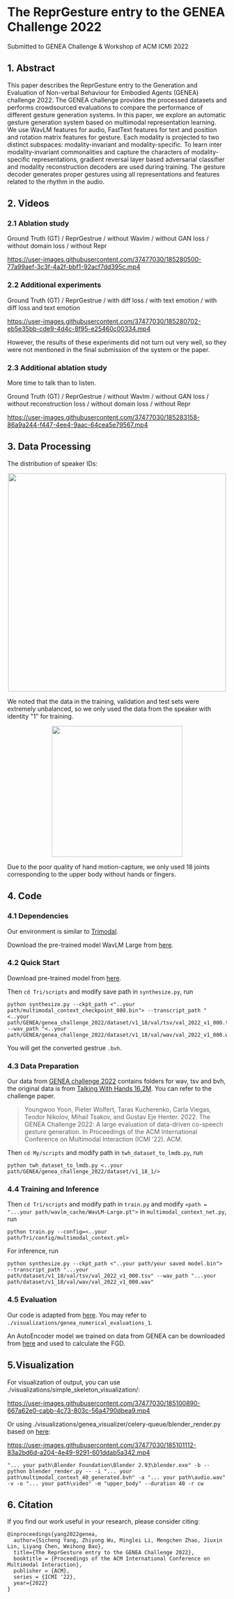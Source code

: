 # The ReprGesture entry to the GENEA Challenge 2022

Submitted to GENEA Challenge & Workshop of ACM ICMI 2022

## 1. Abstract

This paper describes the ReprGesture entry to the Generation and Evaluation of Non-verbal Behaviour for Embodied Agents (GENEA) challenge 2022. The GENEA challenge provides the processed datasets and performs crowdsourced evaluations to compare the performance of different gesture generation systems. In this paper, we explore an automatic gesture generation system based on multimodal representation learning. We use WavLM features for audio, FastText features for text and position and rotation matrix features for gesture. Each modality is projected to two distinct subspaces: modality-invariant and modality-specific. To learn inter modality-invariant commonalities and capture the characters of modality-specific representations, gradient reversal layer based adversarial classifier and modality reconstruction decoders are used during training. The gesture decoder generates proper gestures using all representations and features related to the rhythm in the audio.

## 2. Videos

### 2.1 Ablation study

Ground Truth (GT) / ReprGestrue / without Wavlm / without GAN loss / without domain loss / without Repr

https://user-images.githubusercontent.com/37477030/185280500-77a99aef-3c3f-4a2f-bbf1-92acf7dd395c.mp4
<!---
Please Click & Download：https://github.com/YoungSeng/ICMI2022/blob/main/Ablation_study~3.mp4
-->
### 2.2 Additional experiments

Ground Truth (GT) / ReprGestrue / with diff loss / with text emotion / with diff loss and text emotion

https://user-images.githubusercontent.com/37477030/185280702-eb5e35bb-cde9-4d4c-8f95-e25460c00334.mp4
<!---
Please Click & Download：https://github.com/YoungSeng/ICMI2022/blob/main/Additional_experiments~5.mp4
-->
However, the results of these experiments did not turn out very well, so they were not mentioned in the final submission of the system or the paper.

### 2.3 Additional ablation study

More time to talk than to listen. 

Ground Truth (GT) / ReprGestrue / without Wavlm / without GAN loss / without reconstruction loss / without domain loss / without Repr

https://user-images.githubusercontent.com/37477030/185283158-86a9a244-f447-4ee4-9aac-64cea5e79567.mp4

<!---
Please Click & Download：https://github.com/YoungSeng/ICMI2022/blob/main/Ablation_study~new2.mp4
-->

## 3. Data Processing

The distribution of speaker IDs:

<div align=center>
<img src="https://user-images.githubusercontent.com/37477030/180232909-cc325614-95dc-41f3-82cc-bc0cf1de20dc.png" width="500px">
</div>

<!---
![image](https://user-images.githubusercontent.com/37477030/180232909-cc325614-95dc-41f3-82cc-bc0cf1de20dc.png)
--->

We noted that the data in the training, validation and test sets were extremely unbalanced, so we only used the data from the speaker with identity "1" for training.

<div align=center>
<img src="https://user-images.githubusercontent.com/37477030/180236015-11316fe1-025c-4fca-8b6a-a0dbab7e5d51.png" width="300px">
</div>

<!---
![screenshot_on_val_2022_v1_000](https://user-images.githubusercontent.com/37477030/180236015-11316fe1-025c-4fca-8b6a-a0dbab7e5d51.png)
--->

Due to the poor quality of hand motion-capture, we only used 18 joints corresponding to the upper body without hands or fingers.

## 4. Code

### 4.1 Dependencies

Our environment is similar to [Trimodal](https://github.com/ai4r/Gesture-Generation-from-Trimodal-Context).

Download the pre-trained model WavLM Large from [here](https://github.com/microsoft/unilm/tree/master/wavlm).

### 4.2 Quick Start

Download pre-trained model from [here](https://cloud.tsinghua.edu.cn/f/e1626f6609ef42a4a8f8/?dl=1).

Then `cd Tri/scripts` and modify save path in `synthesize.py`, run

```
python synthesize.py --ckpt_path <"..your path/multimodal_context_checkpoint_080.bin"> --transcript_path "<..your path/GENEA/genea_challenge_2022/dataset/v1_18/val/tsv/val_2022_v1_000.tsv>" --wav_path "<..your path/GENEA/genea_challenge_2022/dataset/v1_18/val/wav/val_2022_v1_000.wav>"
```

You will get the converted gestrue `.bvh`.

### 4.3 Data Preparation

Our data from [GENEA challenge 2022](https://genea-workshop.github.io/2022/challenge/) contains folders for wav, tsv and bvh, the original data is from [Talking With Hands 16.2M](https://doi.org/10.1109/ICCV.2019.00085). You can refer to the challenge paper.
> Youngwoo Yoon, Pieter Wolfert, Taras Kucherenko, Carla Viegas, Teodor Nikolov, Mihail Tsakov, and Gustav Eje Henter. 2022. The GENEA
Challenge 2022: A large evaluation of data-driven co-speech gesture generation. In Proceedings of the ACM International Conference on Multimodal
Interaction (ICMI ’22). ACM.

Then `cd My/scripts` and modify path in `twh_dataset_to_lmdb.py`, run
```
python twh_dataset_to_lmdb.py <..your path/GENEA/genea_challenge_2022/dataset/v1_18_1/>
```

### 4.4 Training and Inference

Then `cd Tri/scripts` and modify path in `train.py` and modify `<path = "...your path/wavlm_cache/WavLM-Large.pt">` in `multimodal_context_net.py`, run
```
python train.py --config=<..your path/Tri/config/multimodal_context.yml>
```

For inference, run

```
python synthesize.py --ckpt_path <"..your path/your saved model.bin"> --transcript_path "...your path/dataset/v1_18/val/tsv/val_2022_v1_000.tsv" --wav_path "...your path/dataset/v1_18/val/wav/val_2022_v1_000.wav"
```

### 4.5 Evaluation

Our code is adapted from [here](https://github.com/genea-workshop/genea_numerical_evaluations).
You may refer to `./visualizations/genea_numerical_evaluations_1`.

An AutoEncoder model we trained on data from GENEA can be downloaded from [here](https://cloud.tsinghua.edu.cn/f/5aabcd8c79f84dc19d31/?dl=1) and used to calculate the FGD.

## 5.Visualization

For visualization of output, you can use ./visualizations/simple_skeleton_visualization/:

https://user-images.githubusercontent.com/37477030/185100890-667a62e0-cabb-4c73-803c-56a4790dbea9.mp4

Or using ./visualizations/genea_visualizer/celery-queue/blender_render.py based on [here](https://github.com/TeoNikolov/genea_visualizer):

https://user-images.githubusercontent.com/37477030/185101112-83a2bd6d-a204-4e49-9291-601ddab5a342.mp4

```
"... your path\Blender Foundation\Blender 2.93\blender.exe" -b --python blender_render.py -- -i "... your path\multimodal_context_40_generated.bvh" -a "... your path\audio.wav" -v -o "... your path\video" -m "upper_body" --duration 40 -r cw
```
## 6. Citation

If you find our work useful in your research, please consider citing:

```
@inproceedings{yang2022genea,
  author={Sicheng Yang, Zhiyong Wu, Minglei Li, Mengchen Zhao, Jiuxin Lin, Liyang Chen, Weihong Bao},
  title={The ReprGesture entry to the GENEA Challenge 2022},
  booktitle = {Proceedings of the ACM International Conference on Multimodal Interaction},
  publisher = {ACM},
  series = {ICMI '22},
  year={2022}
}
```

